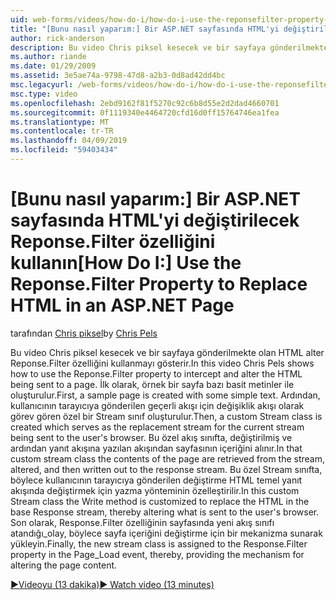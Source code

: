 ```yaml
---
uid: web-forms/videos/how-do-i/how-do-i-use-the-reponsefilter-property-to-replace-html-in-an-aspnet-page
title: "[Bunu nasıl yaparım:] Bir ASP.NET sayfasında HTML'yi değiştirilecek Reponse.Filter özelliğini kullanın. | Microsoft Docs"
author: rick-anderson
description: Bu video Chris piksel kesecek ve bir sayfaya gönderilmekte olan HTML alter Reponse.Filter özelliğini kullanmayı gösterir. İlk olarak, örnek bir sayfa w oluşturuldu...
ms.author: riande
ms.date: 01/29/2009
ms.assetid: 3e5ae74a-9798-47d8-a2b3-0d8ad42dd4bc
msc.legacyurl: /web-forms/videos/how-do-i/how-do-i-use-the-reponsefilter-property-to-replace-html-in-an-aspnet-page
msc.type: video
ms.openlocfilehash: 2ebd9162f81f5270c92c6b8d55e2d2dad4660701
ms.sourcegitcommit: 0f1119340e4464720cfd16d0ff15764746ea1fea
ms.translationtype: MT
ms.contentlocale: tr-TR
ms.lasthandoff: 04/09/2019
ms.locfileid: "59403434"
---
```

# <a name="how-do-i-use-the-reponsefilter-property-to-replace-html-in-an-aspnet-page"></a><span data-ttu-id="39fe0-104">[Bunu nasıl yaparım:] Bir ASP.NET sayfasında HTML'yi değiştirilecek Reponse.Filter özelliğini kullanın</span><span class="sxs-lookup"><span data-stu-id="39fe0-104">[How Do I:] Use the Reponse.Filter Property to Replace HTML in an ASP.NET Page</span></span>

<span data-ttu-id="39fe0-105">tarafından [Chris piksel](https://twitter.com/chrispels)</span><span class="sxs-lookup"><span data-stu-id="39fe0-105">by [Chris Pels](https://twitter.com/chrispels)</span></span>

<span data-ttu-id="39fe0-106">Bu video Chris piksel kesecek ve bir sayfaya gönderilmekte olan HTML alter Reponse.Filter özelliğini kullanmayı gösterir.</span><span class="sxs-lookup"><span data-stu-id="39fe0-106">In this video Chris Pels shows how to use the Reponse.Filter property to intercept and alter the HTML being sent to a page.</span></span> <span data-ttu-id="39fe0-107">İlk olarak, örnek bir sayfa bazı basit metinler ile oluşturulur.</span><span class="sxs-lookup"><span data-stu-id="39fe0-107">First, a sample page is created with some simple text.</span></span> <span data-ttu-id="39fe0-108">Ardından, kullanıcının tarayıcıya gönderilen geçerli akışı için değişiklik akışı olarak görev gören özel bir Stream sınıf oluşturulur.</span><span class="sxs-lookup"><span data-stu-id="39fe0-108">Then, a custom Stream class is created which serves as the replacement stream for the current stream being sent to the user's browser.</span></span> <span data-ttu-id="39fe0-109">Bu özel akış sınıfta, değiştirilmiş ve ardından yanıt akışına yazılan akışından sayfasının içeriğini alınır.</span><span class="sxs-lookup"><span data-stu-id="39fe0-109">In that custom stream class the contents of the page are retrieved from the stream, altered, and then written out to the response stream.</span></span> <span data-ttu-id="39fe0-110">Bu özel Stream sınıfta, böylece kullanıcının tarayıcıya gönderilen değiştirme HTML temel yanıt akışında değiştirmek için yazma yönteminin özelleştirilir.</span><span class="sxs-lookup"><span data-stu-id="39fe0-110">In this custom Stream class the Write method is customized to replace the HTML in the base Response stream, thereby altering what is sent to the user's browser.</span></span> <span data-ttu-id="39fe0-111">Son olarak, Response.Filter özelliğinin sayfasında yeni akış sınıfı atandığı\_olay, böylece sayfa içeriğini değiştirme için bir mekanizma sunarak yükleyin.</span><span class="sxs-lookup"><span data-stu-id="39fe0-111">Finally, the new stream class is assigned to the Response.Filter property in the Page\_Load event, thereby, providing the mechanism for altering the page content.</span></span>

[<span data-ttu-id="39fe0-112">&#9654;Videoyu (13 dakika)</span><span class="sxs-lookup"><span data-stu-id="39fe0-112">&#9654; Watch video (13 minutes)</span></span>](https://channel9.msdn.com/Blogs/ASP-NET-Site-Videos/how-do-i-use-the-reponsefilter-property-to-replace-html-in-an-aspnet-page)
